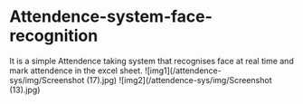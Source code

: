 # Attendence-system-face-recognition
It is a simple Attendence taking system that recognises face at real time and mark attendence in the excel sheet.
![img1](/attendence-sys/img/Screenshot (17).jpg)
![img2](/attendence-sys/img/Screenshot (13).jpg)
